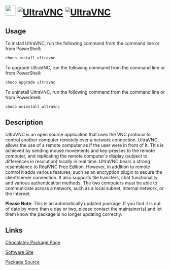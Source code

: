 ﻿# <img src="https://cdn.jsdelivr.net/gh/mkevenaar/chocolatey-packages@793b0f9445b2258a192e23bba3d482e7df9db46b/icons/ultravnc.png" width="32" height="32"/> [![UltraVNC](https://img.shields.io/chocolatey/v/ultravnc.svg?label=UltraVNC)](https://chocolatey.org/packages/ultravnc) [![UltraVNC](https://img.shields.io/chocolatey/dt/ultravnc.svg)](https://chocolatey.org/packages/ultravnc)

## Usage

To install UltraVNC, run the following command from the command line or from PowerShell:

```powershell
choco install ultravnc
```

To upgrade UltraVNC, run the following command from the command line or from PowerShell:

```powershell
choco upgrade ultravnc
```

To uninstall UltraVNC, run the following command from the command line or from PowerShell:

```powershell
choco uninstall ultravnc
```

## Description

UltraVNC is an open source application that uses the VNC protocol to control another computer remotely over a network connection.  UltraVNC allows the use of a remote computer as if the user were in front of it. This is achieved by sending mouse movements and key-presses to the remote computer, and replicating the remote computer's display (subject to differences in resolution) locally in real time. UltraVNC bears a strong resemblance to RealVNC Free Edition. However, in addition to remote control it adds various features, such as an encryption plugin to secure the client/server connection. It also supports file transfers, chat functionality and various authentication methods. The two computers must be able to communicate across a network, such as a local subnet, internal network, or the Internet.

**Please Note**: This is an automatically updated package. If you find it is
out of date by more than a day or two, please contact the maintainer(s) and
let them know the package is no longer updating correctly.


## Links

[Chocolatey Package Page](https://chocolatey.org/packages/ultravnc)

[Software Site](http://www.uvnc.com/)

[Package Source](https://github.com/mkevenaar/chocolatey-packages/tree/master/automatic/ultravnc)

